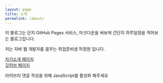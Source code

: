 ```yaml
---
layout: page
title: 소개
permalink: /about/
---
```


이 블로그는 단지 GitHub Pages 서비스, 마크다운을 써보며 간단히 하루일정을 적어보는 블로그입니다.  

저는 자바 웹 개발자를 꿈꾸는 취업준비생 허정원 입니다.  

[자기소개 페이지][마이페이지]  
[깃허브 페이지](https://www.github.com/kofelo123)  


[마이페이지]: https://kofelo123.github.io/nantes/index.html


<div id="lv-container" data-id="city" data-uid="MTAyMC8zMTY2Ny84MjMx">
	<script type="text/javascript">
   (function(d, s) {
       var j, e = d.getElementsByTagName(s)[0];

       if (typeof LivereTower === 'function') { return; }

       j = d.createElement(s);
       j.src = 'https://cdn-city.livere.com/js/embed.dist.js';
       j.async = true;

       e.parentNode.insertBefore(j, e);
   })(document, 'script');
	</script>
<noscript> 라이브리 댓글 작성을 위해 JavaScript를 활성화 해주세요</noscript>
</div>